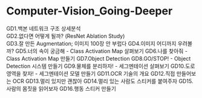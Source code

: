 # Computer-Vision_Going-Deeper

GD1.백본 네트워크 구조 상세분석   
GD2.없다면 어떻게 될까? (ResNet Ablation Study)   
GD3.잘 만든 Augmentation; 이미지 100장 안 부럽다
GD4.이미지 어디까지 우려볼까?
GD5.너의 속이 궁금해 - Class Activation Map 살펴보기
GD6.나를 찾아줘 - Class Activation Map 만들기
GD7.Object Detection
GD8.GO/STOP! - Object Detection 시스템 만들기
GD9.물체를 분리하자! - 세그멘테이션 살펴보기
GD10.도로 영역을 찾자! - 세그멘테이션 모델 만들기
GD11.OCR 기술의 개요
GD12.직접 만들어보는 OCR
GD13.멀리 있지만 괜찮아
GD14.멀리 있는 사람도 스티커를 붙여주자
GD15.사람의 몸짓을 읽어보자
GD16.행동 스티커 만들기
